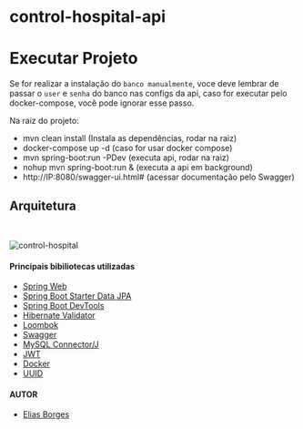 # control-hospital-api

# Executar Projeto

Se for realizar a instalação do `banco manualmente`, voce deve lembrar de passar o `user` e `senha` do banco nas configs da api, caso for executar pelo docker-compose, você pode ignorar esse passo.

Na raiz do projeto:<br>
 - mvn clean install (Instala as dependências, rodar na raiz)<br>
 - docker-compose up -d (caso for usar docker compose)<br>
 - mvn spring-boot:run -PDev (executa api, rodar na raiz)<br>
 - nohup mvn spring-boot:run & (executa a api em background)
 - http://IP:8080/swagger-ui.html# (acessar documentação pelo Swagger) 

## Arquitetura
<br/>

![control-hospital](https://user-images.githubusercontent.com/31020103/180055936-62729aa9-b19b-4dc0-a2f5-ed423c001e92.jpg)

#### Principais bibiliotecas utilizadas

* [Spring Web](https://mvnrepository.com/artifact/org.springframework/spring-web)
* [Spring Boot Starter Data JPA](https://mvnrepository.com/artifact/org.springframework.boot/spring-boot-starter-data-jpa)
* [Spring Boot DevTools](https://mvnrepository.com/artifact/org.springframework.boot/spring-boot-devtools)
* [Hibernate Validator](https://hibernate.org/validator/)
* [Loombok](https://mvnrepository.com/artifact/org.projectlombok/lombok)
* [Swagger](https://swagger.io/)
* [MySQL Connector/J](https://mvnrepository.com/artifact/mysql/mysql-connector-java)
* [JWT](https://jwt.io/introduction)
* [Docker](https://docs.docker.com/)
* [UUID](https://docs.oracle.com/javase/7/docs/api/java/util/UUID.html)

#### AUTOR

- [Elias Borges](https://www.linkedin.com/in/eliasborges)
